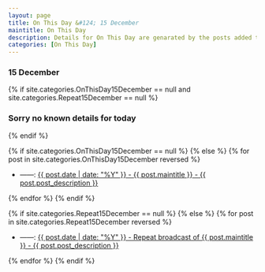 ```yaml
---
layout: page
title: On This Day &#124; 15 December
maintitle: On This Day
description: Details for On This Day are genarated by the posts added to the website so the content is subject to changes/updates over time.
categories: [On This Day]
---
```


<h3>15 December</h3>

{% if site.categories.OnThisDay15December == null and site.categories.Repeat15December == null %}
  <h3>Sorry no known details for today</h3>
{% endif %}

{% if site.categories.OnThisDay15December == null %}
{% else %}
{% for post in site.categories.OnThisDay15December reversed %}
<ul>
<li> ——: <a href="{{ post.url }}">{{ post.date | date: "%Y" }} - {{ post.maintitle }} - {{ post.post_description }}</a></li>
</ul>
{% endfor %}
{% endif %}

{% if site.categories.Repeat15December == null %}
{% else %}
{% for post in site.categories.Repeat15December reversed %}
<ul>
<li> ——: <a href="{{ post.url }}">{{ post.date | date: "%Y" }} - Repeat broadcast of {{ post.maintitle }} - {{ post.post_description }}</a></li>
</ul>
{% endfor %}
{% endif %}

